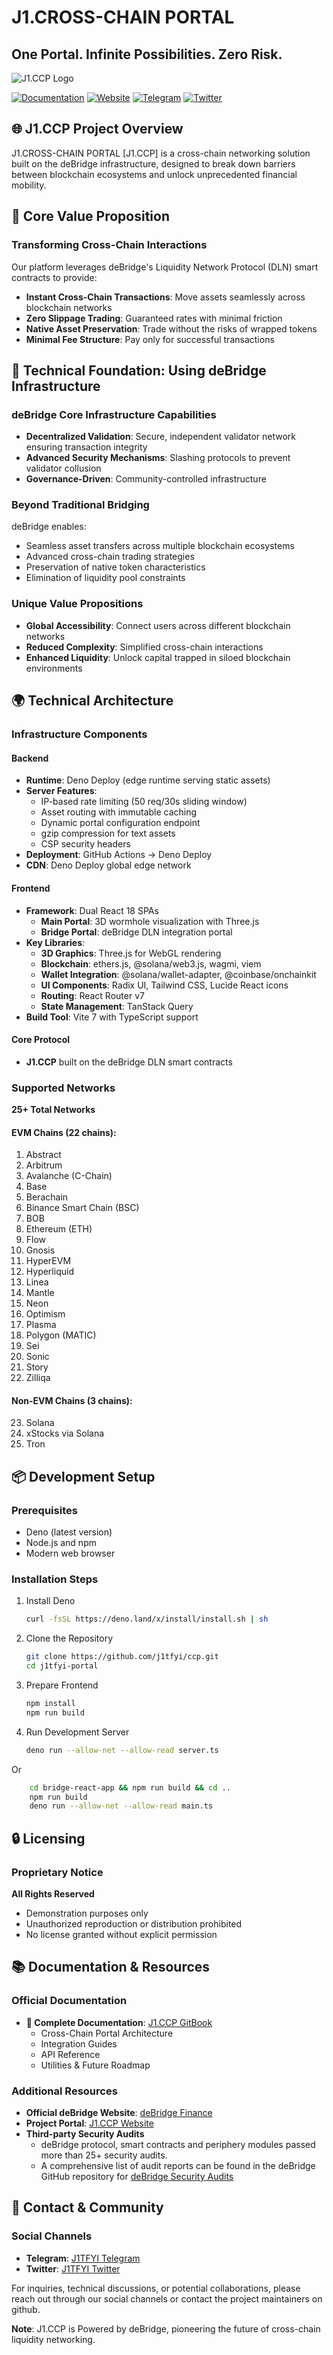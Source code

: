 # J1.CROSS-CHAIN PORTAL
## One Portal. Infinite Possibilities. Zero Risk.

![J1.CCP Logo](./public/comboj1ccplogo.png)

[![Documentation](https://img.shields.io/badge/GitBook-Documentation-7B36ED?style=for-the-badge&logo=gitbook&logoColor=white)](https://j1tfyi.gitbook.io/docs/utilities-and-future-plan/j1.cross-chain-portal)
[![Website](https://img.shields.io/badge/Website-J1.CCP-FF6B6B?style=for-the-badge&logo=firefox&logoColor=white)](https://ccp.j1t.fyi/)
[![Telegram](https://img.shields.io/badge/Telegram-2CA5E0?style=for-the-badge&logo=telegram&logoColor=white)](https://t.me/j1tfyi)
[![Twitter](https://img.shields.io/badge/Twitter-1DA1F2?style=for-the-badge&logo=twitter&logoColor=white)](https://x.com/j1tfyi)

## 🌐 J1.CCP Project Overview

J1.CROSS-CHAIN PORTAL [J1.CCP] is a cross-chain networking solution built on the deBridge infrastructure, designed to break down barriers between blockchain ecosystems and unlock unprecedented financial mobility.

## 🚀 Core Value Proposition

### Transforming Cross-Chain Interactions

Our platform leverages deBridge's Liquidity Network Protocol (DLN) smart contracts to provide:
- **Instant Cross-Chain Transactions**: Move assets seamlessly across blockchain networks
- **Zero Slippage Trading**: Guaranteed rates with minimal friction
- **Native Asset Preservation**: Trade without the risks of wrapped tokens
- **Minimal Fee Structure**: Pay only for successful transactions

## 🔗 Technical Foundation: Using deBridge Infrastructure

### deBridge Core Infrastructure Capabilities
- **Decentralized Validation**: Secure, independent validator network ensuring transaction integrity
- **Advanced Security Mechanisms**: Slashing protocols to prevent validator collusion
- **Governance-Driven**: Community-controlled infrastructure

### Beyond Traditional Bridging
deBridge enables:
- Seamless asset transfers across multiple blockchain ecosystems
- Advanced cross-chain trading strategies
- Preservation of native token characteristics
- Elimination of liquidity pool constraints

### Unique Value Propositions
- **Global Accessibility**: Connect users across different blockchain networks
- **Reduced Complexity**: Simplified cross-chain interactions
- **Enhanced Liquidity**: Unlock capital trapped in siloed blockchain environments

## 🌍 Technical Architecture

### Infrastructure Components

#### Backend
- **Runtime**: Deno Deploy (edge runtime serving static assets)
- **Server Features**:
  - IP-based rate limiting (50 req/30s sliding window)
  - Asset routing with immutable caching
  - Dynamic portal configuration endpoint
  - gzip compression for text assets
  - CSP security headers
- **Deployment**: GitHub Actions → Deno Deploy
- **CDN**: Deno Deploy global edge network

#### Frontend
- **Framework**: Dual React 18 SPAs
  - **Main Portal**: 3D wormhole visualization with Three.js
  - **Bridge Portal**: deBridge DLN integration portal
- **Key Libraries**:
  - **3D Graphics**: Three.js for WebGL rendering
  - **Blockchain**: ethers.js, @solana/web3.js, wagmi, viem
  - **Wallet Integration**: @solana/wallet-adapter, @coinbase/onchainkit
  - **UI Components**: Radix UI, Tailwind CSS, Lucide React icons
  - **Routing**: React Router v7
  - **State Management**: TanStack Query
- **Build Tool**: Vite 7 with TypeScript support

#### Core Protocol
- **J1.CCP** built on the deBridge DLN smart contracts

### Supported Networks

**25+ Total Networks**

#### EVM Chains (22 chains):
1. Abstract
2. Arbitrum
3. Avalanche (C-Chain)
4. Base
5. Berachain
6. Binance Smart Chain (BSC)
7. BOB
8. Ethereum (ETH)
9. Flow
10. Gnosis
11. HyperEVM
12. Hyperliquid
13. Linea
14. Mantle
15. Neon
16. Optimism
17. Plasma
18. Polygon (MATIC)
19. Sei
20. Sonic
21. Story
22. Zilliqa

#### Non-EVM Chains (3 chains):
23. Solana
24. xStocks via Solana
25. Tron

## 📦 Development Setup

### Prerequisites
- Deno (latest version)
- Node.js and npm
- Modern web browser

### Installation Steps
1. Install Deno
   ```bash
   curl -fsSL https://deno.land/x/install/install.sh | sh
   ```

2. Clone the Repository
   ```bash
   git clone https://github.com/j1tfyi/ccp.git
   cd j1tfyi-portal
   ```

3. Prepare Frontend
   ```bash
   npm install
   npm run build
   ```

4. Run Development Server
   ```bash
   deno run --allow-net --allow-read server.ts
   ```
Or
```bash
    cd bridge-react-app && npm run build && cd ..
    npm run build
    deno run --allow-net --allow-read main.ts
```

## 🔒 Licensing

### Proprietary Notice
**All Rights Reserved**
- Demonstration purposes only
- Unauthorized reproduction or distribution prohibited
- No license granted without explicit permission

## 📚 Documentation & Resources

### Official Documentation
- **📖 Complete Documentation**: [J1.CCP GitBook](https://j1tfyi.gitbook.io/docs/utilities-and-future-plan/j1.cross-chain-portal)
  - Cross-Chain Portal Architecture
  - Integration Guides
  - API Reference
  - Utilities & Future Roadmap

### Additional Resources
- **Official deBridge Website**: [deBridge Finance](https://debridge.finance/)
- **Project Portal**: [J1.CCP Website](https://ccp.j1t.fyi/)
- **Third-party Security Audits**
    - deBridge protocol, smart contracts and periphery modules passed more than 25+ security audits. 
    - A comprehensive list of audit reports can be found in the deBridge GitHub repository for [deBridge Security Audits](https://github.com/debridge-finance/debridge-security)

## 🤝 Contact & Community

### Social Channels
- **Telegram**: [J1TFYI Telegram](https://t.me/j1tfyi)
- **Twitter**: [J1TFYI Twitter](https://x.com/j1tfyi)

For inquiries, technical discussions, or potential collaborations, please reach out through our social channels or contact the project maintainers on github.

**Note**: J1.CCP is Powered by deBridge, pioneering the future of cross-chain liquidity networking.

